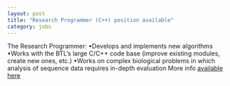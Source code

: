 ```yaml
---  
layout: post
title: "Research Programmer (C++) position available"  
category: jobs
---
```


The Research Programmer:
•Develops and implements new algorithms
•Works with the BTL’s large C/C++ code base (improve existing modules, create new ones, etc.)
•Works on complex biological problems in which analysis of sequence data requires in-depth evaluation
More info [available here](/assets/posts/RPpostingRevised_14June2018.pdf)

